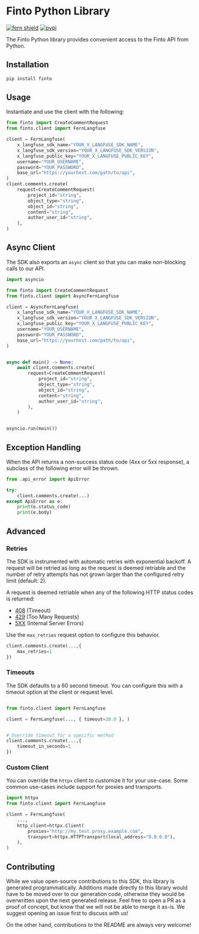 # Finto Python Library

[![fern shield](https://img.shields.io/badge/%F0%9F%8C%BF-Built%20with%20Fern-brightgreen)](https://buildwithfern.com?utm_source=github&utm_medium=github&utm_campaign=readme&utm_source=Finto%2FPython)
[![pypi](https://img.shields.io/pypi/v/finto)](https://pypi.python.org/pypi/finto)

The Finto Python library provides convenient access to the Finto API from Python.

## Installation

```sh
pip install finto
```

## Usage

Instantiate and use the client with the following:

```python
from finto import CreateCommentRequest
from finto.client import FernLangfuse

client = FernLangfuse(
    x_langfuse_sdk_name="YOUR_X_LANGFUSE_SDK_NAME",
    x_langfuse_sdk_version="YOUR_X_LANGFUSE_SDK_VERSION",
    x_langfuse_public_key="YOUR_X_LANGFUSE_PUBLIC_KEY",
    username="YOUR_USERNAME",
    password="YOUR_PASSWORD",
    base_url="https://yourhost.com/path/to/api",
)
client.comments.create(
    request=CreateCommentRequest(
        project_id="string",
        object_type="string",
        object_id="string",
        content="string",
        author_user_id="string",
    ),
)
```

## Async Client

The SDK also exports an `async` client so that you can make non-blocking calls to our API.

```python
import asyncio

from finto import CreateCommentRequest
from finto.client import AsyncFernLangfuse

client = AsyncFernLangfuse(
    x_langfuse_sdk_name="YOUR_X_LANGFUSE_SDK_NAME",
    x_langfuse_sdk_version="YOUR_X_LANGFUSE_SDK_VERSION",
    x_langfuse_public_key="YOUR_X_LANGFUSE_PUBLIC_KEY",
    username="YOUR_USERNAME",
    password="YOUR_PASSWORD",
    base_url="https://yourhost.com/path/to/api",
)


async def main() -> None:
    await client.comments.create(
        request=CreateCommentRequest(
            project_id="string",
            object_type="string",
            object_id="string",
            content="string",
            author_user_id="string",
        ),
    )


asyncio.run(main())
```

## Exception Handling

When the API returns a non-success status code (4xx or 5xx response), a subclass of the following error
will be thrown.

```python
from .api_error import ApiError

try:
    client.comments.create(...)
except ApiError as e:
    print(e.status_code)
    print(e.body)
```

## Advanced

### Retries

The SDK is instrumented with automatic retries with exponential backoff. A request will be retried as long
as the request is deemed retriable and the number of retry attempts has not grown larger than the configured
retry limit (default: 2).

A request is deemed retriable when any of the following HTTP status codes is returned:

- [408](https://developer.mozilla.org/en-US/docs/Web/HTTP/Status/408) (Timeout)
- [429](https://developer.mozilla.org/en-US/docs/Web/HTTP/Status/429) (Too Many Requests)
- [5XX](https://developer.mozilla.org/en-US/docs/Web/HTTP/Status/500) (Internal Server Errors)

Use the `max_retries` request option to configure this behavior.

```python
client.comments.create(...,{
    max_retries=1
})
```

### Timeouts

The SDK defaults to a 60 second timeout. You can configure this with a timeout option at the client or request level.

```python

from finto.client import FernLangfuse

client = FernLangfuse(..., { timeout=20.0 }, )


# Override timeout for a specific method
client.comments.create(...,{
    timeout_in_seconds=1
})
```

### Custom Client

You can override the `httpx` client to customize it for your use-case. Some common use-cases include support for proxies
and transports.
```python
import httpx
from finto.client import FernLangfuse

client = FernLangfuse(
    ...,
    http_client=httpx.Client(
        proxies="http://my.test.proxy.example.com",
        transport=httpx.HTTPTransport(local_address="0.0.0.0"),
    ),
)
```

## Contributing

While we value open-source contributions to this SDK, this library is generated programmatically.
Additions made directly to this library would have to be moved over to our generation code,
otherwise they would be overwritten upon the next generated release. Feel free to open a PR as
a proof of concept, but know that we will not be able to merge it as-is. We suggest opening
an issue first to discuss with us!

On the other hand, contributions to the README are always very welcome!
